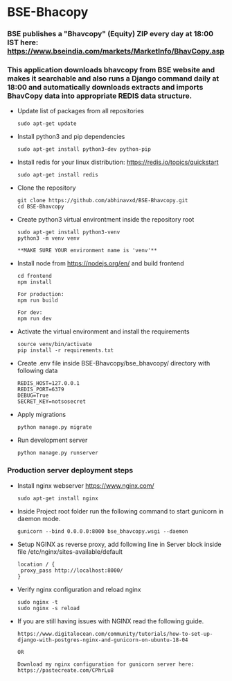 # BSE-Bhacopy 
### BSE publishes a "Bhavcopy" (Equity) ZIP every day at 18:00 IST here: https://www.bseindia.com/markets/MarketInfo/BhavCopy.asp

### This application downloads bhavcopy from BSE website and makes it searchable and also runs a Django command daily at 18:00 and automatically downloads extracts and imports BhavCopy data into appropriate REDIS data structure.

* Update list of packages from all repositories

      sudo apt-get update
      
* Install python3 and pip dependencies

      sudo apt-get install python3-dev python-pip
      
* Install redis for your linux distribution: https://redis.io/topics/quickstart
    
      sudo apt-get install redis

* Clone the repository    

      git clone https://github.com/abhinavxd/BSE-Bhavcopy.git
      cd BSE-Bhavcopy

* Create python3 virtual environtment inside the repository root
      
      sudo apt-get install python3-venv
      python3 -m venv venv
      
      **MAKE SURE YOUR environment name is 'venv'**   
    
* Install node from https://nodejs.org/en/ and build frontend 

      cd frontend
      npm install
      
      For production:
      npm run build
      
      For dev:
      npm run dev
      
* Activate the virtual environment and install the requirements
     
      source venv/bin/activate
      pip install -r requirements.txt
      
* Create .env file inside BSE-Bhavcopy/bse_bhavcopy/ directory with following data

      REDIS_HOST=127.0.0.1
      REDIS_PORT=6379
      DEBUG=True
      SECRET_KEY=notsosecret
      
* Apply migrations
      
      python manage.py migrate

 * Run development server
 
       python manage.py runserver
 
 ### Production server deployment steps

 * Install nginx webserver https://www.nginx.com/
      
       sudo apt-get install nginx
       
 * Inside Project root folder run the following command to start gunicorn in daemon mode.       
       
       gunicorn --bind 0.0.0.0:8000 bse_bhavcopy.wsgi --daemon
       
 * Setup NGINX as reverse proxy, add following line in Server block inside file /etc/nginx/sites-available/default 
      
       location / {
		proxy_pass http://localhost:8000/ 
       }
       
 * Verify nginx configuration and reload nginx

       sudo nginx -t
       sudo nginx -s reload
 
 * If you are still having issues with NGINX read the following guide.
      
       https://www.digitalocean.com/community/tutorials/how-to-set-up-django-with-postgres-nginx-and-gunicorn-on-ubuntu-18-04

       OR 
       
       Download my nginx configuration for gunicorn server here:
       https://pastecreate.com/CPhrLu8
            
       
       
 
